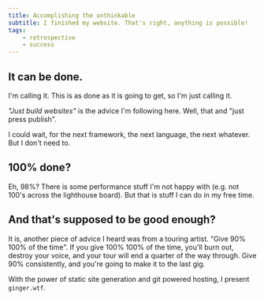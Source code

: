 ```yaml
---
title: Accomplishing the unthinkable
subtitle: I finished my website. That's right, anything is possible!
tags: 
    - retrospective
    - success
---
```


## It can be done.

I'm calling it. This is as done as it is going to get, so I'm just calling it.

*"Just build websites"* is the advice I'm following here. Well, that and "just press publish".

I could wait, for the next framework, the next language, the next whatever. But I don't need to.

## 100% done?

Eh, 98%? There is some performance stuff I'm not happy with (e.g. not 100's across the lighthouse board). But that is stuff I can do in my free time. 

## And that's supposed to be good enough?

It is, another piece of advice I heard was from a touring artist. "Give 90% 100% of the time". If you give 100% 100% of the time, you'll burn out, destroy your voice, and your tour will end a quarter of the way through. Give 90% consistently, and you're going to make it to the last gig.

With the power of static site generation and git powered hosting, I present `ginger.wtf`.